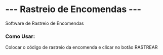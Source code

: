 # --- Rastreio de Encomendas ---
Software de Rastreio de Encomendas

### Como Usar:
Colocar o código de rastreio da encomenda e clicar no botão RASTREAR


